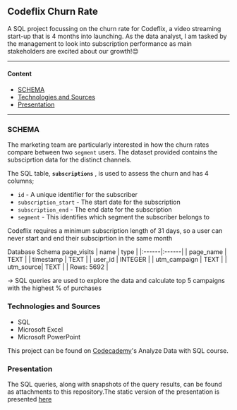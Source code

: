 ## Codeflix Churn Rate
A SQL project focussing on the churn rate for Codeflix, a video streaming start-up that is 4 months into launching.
As the data analyst, I am tasked by the management to look into subscription performance as main stakeholders are excited about our growth!😊

----
#### Content
* [SCHEMA](#schema)
* [Technologies and Sources](#technology_and_Sources)
* [Presentation](#presentation)

----
### SCHEMA
The marketing team are particularly interested in how the churn rates compare between two `segment` users. The dataset provided contains the subsciprtion data for the distinct channels.

The SQL table, __`subscriptions`__ , is used to assess the churn and has 4 columns;

- `id` - A unique identifier for the subscriber
- `subscription_start` - The start date for the subscription
- `subscription_end` - The end date for the subscription
- `segment` - This identifies which segment the subscriber belongs to

<aside>
Codeflix requires a minimum subscription length of 31 days, so a user can never start and end their subsciprtion in the same month

</aside>


Database Schema
page_visits
| name | type |
|:------|:------|
| page_name | TEXT |
| timestamp |	TEXT |
| user_id | INTEGER |
| utm_campaign | TEXT |
| utm_source|	TEXT |
| Rows: 5692 | 

-> SQL queries are used to explore the data and calculate top 5 campaigns with the highest % of purchases

### Technologies and Sources
* SQL
* Microsoft Excel
* Microsoft PowerPoint

This project can be found on [Codecademy](https://www.codecademy.com/)'s Analyze Data with SQL course.

### Presentation
The SQL queries, along with snapshots of the query results, can be found as attachments to this repository.The static version of the presentation is presented [here](https://github.com/Nop-lop/Data-Science-Projects/blob/e437f84b2ffaad10067f1da2b95b58ea8159b3a8/Market%20Attribution/Marketing%20Attribution.pdf)
